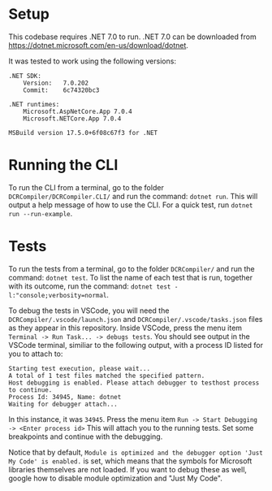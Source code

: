 # Setup
This codebase requires .NET 7.0 to run. .NET 7.0 can be downloaded from https://dotnet.microsoft.com/en-us/download/dotnet.

It was tested to work using the following versions:
```
.NET SDK:
	Version:   7.0.202
	Commit:    6c74320bc3

.NET runtimes:
	Microsoft.AspNetCore.App 7.0.4
	Microsoft.NETCore.App 7.0.4

MSBuild version 17.5.0+6f08c67f3 for .NET
```

# Running the CLI

To run the CLI from a terminal, go to the folder `DCRCompiler/DCRCompiler.CLI/` and run the command: `dotnet run`. This will output a help message of how to use the CLI.
For a quick test, run `dotnet run --run-example`. 


# Tests

To run the tests from a terminal, go to the folder `DCRCompiler/` and run the command: `dotnet test`. 
To list the name of each test that is run, together with its outcome, run the command: `dotnet test -l:"console;verbosity=normal`. 

To debug the tests in VSCode, you will need the `DCRCompiler/.vscode/launch.json` and `DCRCompiler/.vscode/tasks.json` files as they appear in this repository. Inside VSCode, press the menu item `Terminal -> Run Task... -> debugs tests`. You should see output in the VSCode terminal, similiar to the following output, with a process ID listed for you to attach to:

```
Starting test execution, please wait...
A total of 1 test files matched the specified pattern.
Host debugging is enabled. Please attach debugger to testhost process to continue.
Process Id: 34945, Name: dotnet
Waiting for debugger attach...
```

In this instance, it was `34945`. Press the menu item `Run -> Start Debugging -> <Enter process id>`
This will attach you to the running tests. Set some breakpoints and continue with the debugging.

Notice that by default, `Module is optimized and the debugger option 'Just My Code' is enabled.` is set, which means that the symbols for Microsoft libraries themselves are not loaded. If you want to debug these as well, google how to disable module optimization and "Just My Code". 
